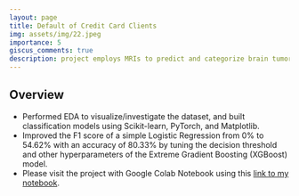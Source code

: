 ```yaml
---
layout: page
title: Default of Credit Card Clients
img: assets/img/22.jpeg
importance: 5
giscus_comments: true
description: project employs MRIs to predict and categorize brain tumor types, utilizing various machine learning models, image preprocessing techniques, and data augmentation
---
```

## Overview
- Performed EDA to visualize/investigate the dataset, and built classification models using Scikit-learn, PyTorch, and Matplotlib.
- Improved the F1 score of a simple Logistic Regression from 0% to 54.62% with an accuracy of 80.33% by tuning the decision threshold and other hyperparameters of the Extreme Gradient Boosting (XGBoost) model.
- Please visit the project with Google Colab Notebook using this [link to my notebook](https://colab.research.google.com/drive/1toTysuD14OgQ2ZWOpBp9GFO4iaahBt57?usp=sharing).
